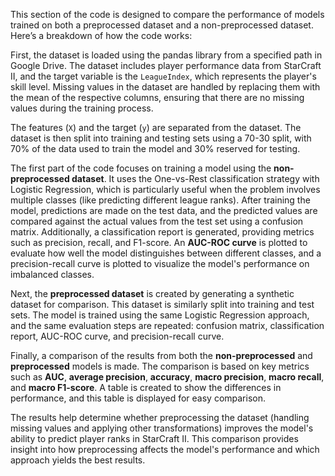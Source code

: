 This section of the code is designed to compare the performance of models trained on both a preprocessed dataset and a non-preprocessed dataset. Here’s a breakdown of how the code works:

First, the dataset is loaded using the pandas library from a specified path in Google Drive. The dataset includes player performance data from StarCraft II, and the target variable is the `LeagueIndex`, which represents the player's skill level. Missing values in the dataset are handled by replacing them with the mean of the respective columns, ensuring that there are no missing values during the training process.

The features (`X`) and the target (`y`) are separated from the dataset. The dataset is then split into training and testing sets using a 70-30 split, with 70% of the data used to train the model and 30% reserved for testing.

The first part of the code focuses on training a model using the **non-preprocessed dataset**. It uses the One-vs-Rest classification strategy with Logistic Regression, which is particularly useful when the problem involves multiple classes (like predicting different league ranks). After training the model, predictions are made on the test data, and the predicted values are compared against the actual values from the test set using a confusion matrix. Additionally, a classification report is generated, providing metrics such as precision, recall, and F1-score. An **AUC-ROC curve** is plotted to evaluate how well the model distinguishes between different classes, and a precision-recall curve is plotted to visualize the model's performance on imbalanced classes.

Next, the **preprocessed dataset** is created by generating a synthetic dataset for comparison. This dataset is similarly split into training and test sets. The model is trained using the same Logistic Regression approach, and the same evaluation steps are repeated: confusion matrix, classification report, AUC-ROC curve, and precision-recall curve.

Finally, a comparison of the results from both the **non-preprocessed** and **preprocessed** models is made. The comparison is based on key metrics such as **AUC**, **average precision**, **accuracy**, **macro precision**, **macro recall**, and **macro F1-score**. A table is created to show the differences in performance, and this table is displayed for easy comparison.

The results help determine whether preprocessing the dataset (handling missing values and applying other transformations) improves the model's ability to predict player ranks in StarCraft II. This comparison provides insight into how preprocessing affects the model's performance and which approach yields the best results.
